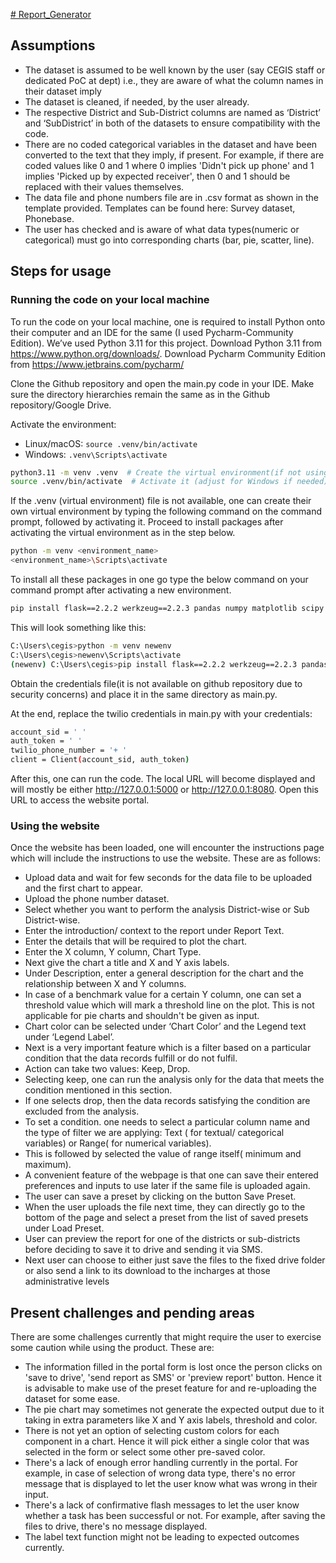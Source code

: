 [# Report_Generator]([url](https://docs.google.com/document/d/1Kwjq4ezsp3-ILCwCLQoNhiyqP1KrFNWAz7LbEJbTXGg/edit?usp=sharing))

## Assumptions

- The dataset is assumed to be well known by the user (say CEGIS staff or dedicated PoC at dept) i.e., they are aware of what the column names in their dataset imply
- The dataset is cleaned, if needed, by the user already.
- The respective District and Sub-District columns are named as ‘District’ and ‘SubDistrict’ in both of the datasets to ensure compatibility with the code. 
- There are no coded categorical variables in the dataset and have been converted to the text that they imply, if present. For example, if there are coded values like 0 and 1 where 0 implies 'Didn't pick up phone' and 1 implies 'Picked up by expected receiver', then 0 and 1 should be replaced with their values themselves.
- The data file and phone numbers file are in .csv format as shown in the template provided. Templates can be found here: Survey dataset, Phonebase.
- The user has checked and is aware of what data types(numeric or categorical) must go into corresponding charts (bar, pie, scatter, line).


## Steps for usage

### Running the code on your local machine

To run the code on your local machine, one is required to install Python onto their computer and an IDE for the same (I used Pycharm-Community Edition). We’ve used Python 3.11 for this project. Download Python 3.11 from https://www.python.org/downloads/. Download Pycharm Community Edition from https://www.jetbrains.com/pycharm/  

Clone the Github repository and open the main.py code in your IDE. Make sure the directory hierarchies remain the same as in the Github repository/Google Drive.

Activate the environment: 
- Linux/macOS: `source .venv/bin/activate`
- Windows: `.venv\Scripts\activate`

```bash
python3.11 -m venv .venv  # Create the virtual environment(if not using the .venv provided)
source .venv/bin/activate  # Activate it (adjust for Windows if needed)
```

If the .venv (virtual environment) file is not available, one can create their own virtual environment by typing the following command on the command prompt, followed by activating it. Proceed to install packages after activating the virtual environment as in the step below. 
```bash
python -m venv <environment_name>
<environment_name>\Scripts\activate
```
To install all these packages in one  go type the below command on your command prompt after activating a new environment.
```bash
pip install flask==2.2.2 werkzeug==2.2.3 pandas numpy matplotlib scipy requests google-auth google-auth-oauthlib google-auth-httplib2 google-api-python-client twilio xhtml2pdf pdfkit 
```
This will look something like this:
```bash
C:\Users\cegis>python -m venv newenv
C:\Users\cegis>newenv\Scripts\activate
(newenv) C:\Users\cegis>pip install flask==2.2.2 werkzeug==2.2.3 pandas numpy matplotlib scipy requests google-auth google-auth-oauthlib google-auth-httplib2 google-api-python-client twilio xhtml2pdf pdfkit
```
Obtain the credentials file(it is not available on github repository due to security concerns) and place it in the same directory as main.py. 

At the end, replace the twilio credentials in main.py with your credentials:
```bash
account_sid = ' '
auth_token = ' '
twilio_phone_number = '+ '
client = Client(account_sid, auth_token)
```

After this, one can run the code. The local URL will become displayed and will mostly be either http://127.0.0.1:5000 or http://127.0.0.1:8080. Open this URL to access the website portal. 

### Using the website

Once the website has been loaded, one will encounter the instructions page which will include the instructions to use the website. These are as follows:
- Upload data and wait for few seconds for the data file to be uploaded and the first chart to appear.
- Upload the phone number dataset.
- Select whether you want to perform the analysis District-wise or Sub District-wise.
- Enter the introduction/ context to the report under Report Text. 
- Enter the details that will be required to plot the chart.
- Enter the X column, Y column, Chart Type.
- Next give the chart a title and X and Y axis labels. 
- Under Description, enter a general description for the chart and the relationship between X and Y columns. 
- In case of a benchmark value for a certain Y column, one can set a threshold value which will mark a threshold line on the plot. This is not applicable for pie charts and shouldn't be given as input. 
- Chart color can be selected under ‘Chart Color’ and the Legend text under ‘Legend Label’. 
- Next is a very important feature which is a filter based on a particular condition that the data records fulfill or do not fulfil. 
- Action can take two values: Keep, Drop. 
- Selecting keep, one can run the analysis only for the data that meets the condition mentioned in this section. 
- If one selects drop, then the data records satisfying the condition are excluded from the analysis. 
- To set a condition. one needs to select a particular column name and the type of filter we are applying: Text ( for textual/ categorical variables) or Range( for numerical variables). 
- This is followed by selected the value of range itself( minimum and maximum).
- A convenient feature of the webpage is that one can save their entered preferences and inputs to use later if the same file is uploaded again. 
- The user can save a preset by clicking on the button Save Preset. 
- When the user uploads the file next time, they can directly go to the bottom of the page and select a preset from the list of saved presets under Load Preset. 
- User can preview the report for one of the districts or sub-districts before deciding to save it to drive and sending it via SMS. 
- Next user can choose to either just save the files to the fixed drive folder or also send a link to its download to the incharges at those administrative levels 

## Present challenges and pending areas

There are some challenges currently that might require the user to exercise some caution while using the product. These are:

- The information filled in the portal form is lost once the person clicks on 'save to drive', 'send report as SMS' or 'preview report' button. Hence it is advisable to make use of the preset feature for and re-uploading the dataset for some ease. 
- The pie chart may sometimes not generate the expected output due to it taking in extra parameters like X and Y axis labels, threshold and color.
- There is not yet an option of selecting custom colors for each component in a chart. Hence it will pick either a single color that was selected in the form or select some other pre-saved color. 
- There's a lack of enough error handling currently in the portal. For example, in case of selection of wrong data type, there's no error message that is displayed to let the user know what was wrong in their input. 
- There's a lack of confirmative flash messages to let the user know whether a task has been successful or not. For example, after saving the files to drive, there's no message displayed. 
- The label text function might not be leading to expected outcomes currently.









